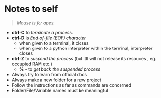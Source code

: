 # Notes to self

> _Mouse is for apes._

- **ctrl-C** to *terminate a process*.
- **ctrl-D** is *End-of-file (EOF) character*
  - when given to a terminal, it closes
  - when given to a python interpreter within the terminal, interpreter closes
- **ctrl-Z** to *suspend the process* (but itll will not release its resouces , eg. occupied RAM etc.)
  - **%** - to *get back the suspended process*
- Always try to learn from official docs
- Always make a new folder for a new project
- Follow the instructions as far as commands are concerned
- Folder/File/Variable names must be meaningful